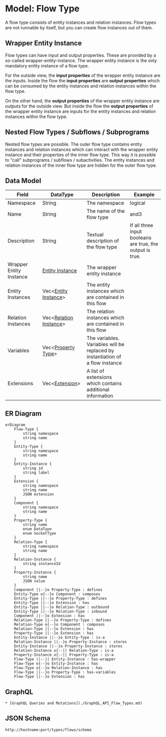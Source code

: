 # Model: Flow Type

A flow type consists of entity instances and relation instances. Flow types are not runnable by itself, but you can
create flow instances out of them.

## Wrapper Entity Instance

Flow types can have input and output properties. These are provided by a so-called wrapper-entity-instance. The wrapper
entity instance is the only mandatory entity instance of a flow type.

For the outside view, the **input properties** of the wrapper entity instance are the inputs. Inside the flow the
**input properties** are **output properties** which can be consumed by the entity instances and relation instances
within the flow type.

On the other hand, the **output properties** of the wrapper entity instance are outputs for the outside view. But
inside the flow the **output properties** of the wrapper entity instance are inputs for the entity instances and
relation instances within the flow type.

## Nested Flow Types / Subflows / Subprograms

Nested flow types are possible. The outer flow type contains entity instances and relation
instances which can interact with the wrapper entity instance and their properties of the inner flow type. This way it
is possible to "call" subprograms / subflows / subactivities. The entity instances and relation instances of the inner
flow type are hidden for the outer flow type.

## Data Model

| Field                   | DataType                                               | Description                                                                   | Example                                                   |
|-------------------------|--------------------------------------------------------|-------------------------------------------------------------------------------|-----------------------------------------------------------|
| Namespace               | String                                                 | The namespace                                                                 | logical                                                   |
| Name                    | String                                                 | The name of the flow type                                                     | and3                                                      |
| Description             | String                                                 | Textual description of the flow type                                          | If all three input booleans are true, the output is true. | 
| Wrapper Entity Instance | [Entity Instance](./Model_Entity_Instance.md)          | The wrapper entity instance                                                   |                                                           |
| Entity Instances        | Vec<[Entity Instance](./Model_Entity_Instance.md)>     | The entity instances which are contained in this flow                         |                                                           |
| Relation Instances      | Vec<[Relation Instance](./Model_Relation_Instance.md)> | The relation instances which are contained in this flow                       |                                                           |
| Variables               | Vec<[Property Type](./Model_Property_Type.md)>         | The variables. Variables will be replaced by instantiation of a flow instance |                                                           |
| Extensions              | Vec<[Extension](./Model_Extension.md)>                 | A list of extensions which contains additional information                    |                                                           |

## ER Diagram

```mermaid
erDiagram
    Flow-Type {
        string namespace
        string name
    }
    Entity-Type {
        string namespace
        string name
    }
    Entity-Instance {
        string id
        string label
    }
    Extension {
        string namespace
        string name
        JSON extension
    }
    Component {
        string namespace
        string name
    }
    Property-Type {
        string name
        enum DataType
        enum SocketType
    }
    Relation-Type {
        string namespace
        string name
    }
    Relation-Instance {
        string instanceId
    }
    Property-Instance {
        string name
        JSON value
    }
    Component ||--}o Property-Type : defines
    Entity-Type o{--}o Component : composes
    Entity-Type ||--}o Property-Type : defines
    Entity-Type ||--}o Extension : has
    Entity-Type ||--}o Relation-Type : outbound
    Entity-Type ||--}o Relation-Type : inbound
    Component ||--}o Extension : has
    Relation-Type ||--}o Property-Type : defines
    Relation-Type o{--}o Component : composes
    Relation-Type ||--}o Extension : has
    Property-Type ||--}o Extension : has
    Entity-Instance ||--}o Entity-Type : is-a
    Relation-Instance ||--}o Property-Instance : stores
    Entity-Instance ||--}o Property-Instance : stores
    Relation-Instance o{--|| Relation-Type : is-a
    Property-Instance o{--|| Property-Type : is-a
    Flow-Type ||--|| Entity-Instance : has-wrapper
    Flow-Type o{--}o Entity-Instance : has
    Flow-Type o{--}o Relation-Instance : has
    Flow-Type ||--}o Property-Type : has-variables
    Flow-Type ||--}o Extension : has
```

## GraphQL

```admonish tip "GraphQL"
* [GraphQL Queries and Mutations](./GraphQL_API_Flow_Types.md)
```

## JSON Schema

```admonish tip "JSON Schema"
http://hostname:port/types/flows/schema
```
